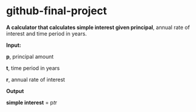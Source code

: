 # github-final-project

<b>A calculator that calculates simple interest given principal</b>, annual rate of interest and time period in years.

<b>Input:</b>

   <b>p</b>, principal amount
   
   <b>t</b>, time period in years
   
   <b>r</b>, annual rate of interest
   
<b>Output</b>

   <b>simple interest</b> = p*t*r
